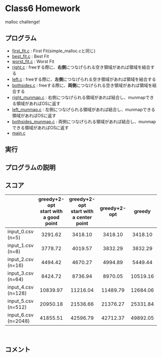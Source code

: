 # Class6 Homework
malloc challenge!

## プログラム
- [first_fit.c](https://github.com/koomin-1122/STEP/blob/main/class6/first_fit.c) : First Fit(simple_malloc.cと同じ)
- [best_fit.c](https://github.com/koomin-1122/STEP/blob/main/class6/best_fit.c) : Best Fit
- [worst_fit.c](https://github.com/koomin-1122/STEP/blob/main/class6/worst_fit.c) : Worst Fit
- [right.c](https://github.com/koomin-1122/STEP/blob/main/class6/right.c) : freeする際に、**右側**につなげられる空き領域があれば領域を結合する
- [left.c](https://github.com/koomin-1122/STEP/blob/main/class6/left.c) : freeする際に、**左側**につなげられる空き領域があれば領域を結合する
- [bothsides.c](https://github.com/koomin-1122/STEP/blob/main/class6/bothsides.c) : freeする際に、**両側**につなげられる空き領域があれば領域を結合する
- [right_munmap.c](https://github.com/koomin-1122/STEP/blob/main/class6/right_munmap.c) : 右側につなげられる領域があれば結合し、munmapできる領域があればOSに返す
- [left_munmap.c](https://github.com/koomin-1122/STEP/blob/main/class6/left_munmap.c) : 左側につなげられる領域があれば結合し、munmapできる領域があればOSに返す
- [bothsides_munmap.c](https://github.com/koomin-1122/STEP/blob/main/class6/bothsides_munmap.c) : 両側につなげられる領域があれば結合し、munmapできる領域があればOSに返す
- [main.c](https://github.com/koomin-1122/STEP/blob/main/class6/main.c) 


## 実行

## プログラムの説明

## スコア
|        |greedy+2-opt <br>start with a good point|greedy+2-opt<br>start with a center point| greedy+2-opt | greedy | Simulated Annealing | 
| ---------------     | :-------------------------------------------: | :-------------------------------------------:| :-----------------: | :----: | :-----------------: | 
| input_0.csv (n=5)   |3291.62|3418.10|3418.10              |3418.10 |3291.62              | 
| input_1.csv (n=8)   |3778.72|4019.57|3832.29              |3832.29 |3778.72              | 
| input_2.csv (n=16)  |4494.42|4670.27|4994.89              |5449.44 |4494.42              | 
| input_3.csv (n=64)  |8424.72|8736.94|8970.05              |10519.16|8150.91              | 
| input_4.csv (n=128) |10839.97|11216.04|11489.79             |12684.06|10675.29             | 
| input_5.csv (n=512) |20950.18|21536.66| 21376.27            |25331.84|21119.55             | 
| input_6.csv (n=2048)|41855.51|42596.79| 42712.37            |49892.05|44393.89             | 
<br>

## コメント
